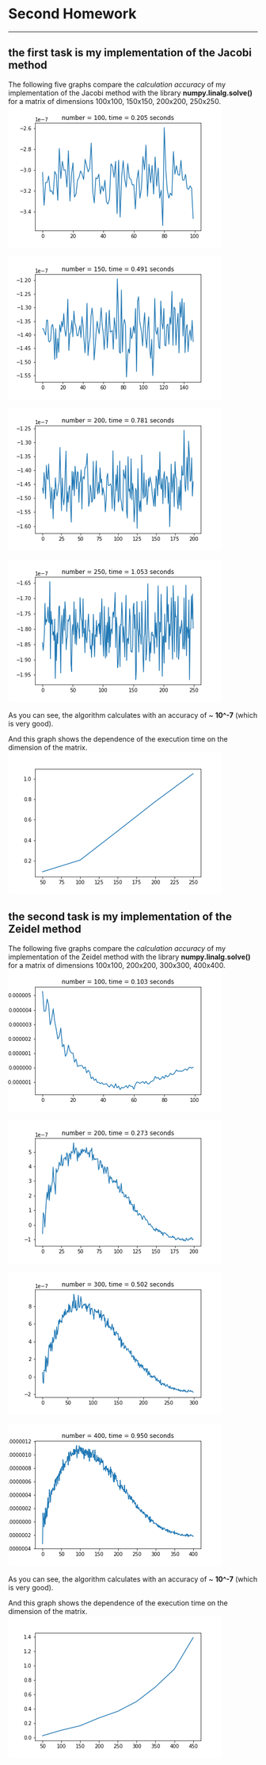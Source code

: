 # Second Homework
----------------
## the first task is my implementation of the Jacobi method
The following five graphs compare the _calculation accuracy_ of my implementation of the Jacobi method with the library __numpy.linalg.solve()__ for a matrix of dimensions 100x100, 150x150, 200x200, 250x250.
![alt text](Jacobi_graphics/100x100.png "Расхождение")

![alt text](Jacobi_graphics/150x150.png "Расхождение")

![alt text](Jacobi_graphics/200x200.png "Расхождение")

![alt text](Jacobi_graphics/250x250.png "Расхождение")

As you can see, the algorithm calculates with an accuracy of ~ __10^-7__ (which is very good).

And this graph shows the dependence of the execution time on the dimension of the matrix.
![alt text](Jacobi_time_dependes_of_quantity.png "Скорость")

## the second task is my implementation of the Zeidel method

The following five graphs compare the _calculation accuracy_ of my implementation of the Zeidel method with the library __numpy.linalg.solve()__ for a matrix of dimensions 100x100, 200x200, 300x300, 400x400.
![alt text](Zeidel_graphics/100x100.png "Расхождение")

![alt text](Zeidel_graphics/200x200.png "Расхождение")

![alt text](Zeidel_graphics/300x300.png "Расхождение")

![alt text](Zeidel_graphics/400x400.png "Расхождение")

As you can see, the algorithm calculates with an accuracy of ~ __10^-7__ (which is very good).

And this graph shows the dependence of the execution time on the dimension of the matrix.
![alt text](Zeidel_time_dependes_of_quantity.png "Скорость")
